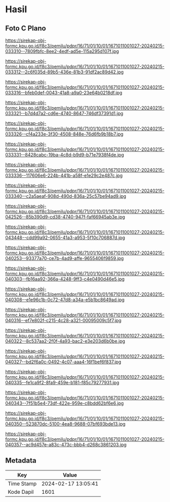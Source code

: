 # Hasil

## Foto C Plano

https://sirekap-obj-formc.kpu.go.id/f8c3/pemilu/pdpr/16/71/01/10/01/1671011001027-20240215-033310--7809fbfc-8ee2-4edf-ad5e-115a295d107f.jpg

https://sirekap-obj-formc.kpu.go.id/f8c3/pemilu/pdpr/16/71/01/10/01/1671011001027-20240215-033312--2c6f035d-89b5-436e-81b3-91df2ac89d42.jpg

https://sirekap-obj-formc.kpu.go.id/f8c3/pemilu/pdpr/16/71/01/10/01/1671011001027-20240215-033316--bfeb0def-0043-41a8-a9a0-23e64b0218df.jpg

https://sirekap-obj-formc.kpu.go.id/f8c3/pemilu/pdpr/16/71/01/10/01/1671011001027-20240215-033321--b7d4d7a2-cd6e-4740-8647-746df37391d1.jpg

https://sirekap-obj-formc.kpu.go.id/f8c3/pemilu/pdpr/16/71/01/10/01/1671011001027-20240215-033326--cf4a233e-3f30-4508-848e-76d6fb9b18b7.jpg

https://sirekap-obj-formc.kpu.go.id/f8c3/pemilu/pdpr/16/71/01/10/01/1671011001027-20240215-033331--8428cabc-19ba-4c8d-b9d9-b71e7938f4de.jpg

https://sirekap-obj-formc.kpu.go.id/f8c3/pemilu/pdpr/16/71/01/10/01/1671011001027-20240215-033336--117606e6-224b-441b-a58f-e1e29c2e487c.jpg

https://sirekap-obj-formc.kpu.go.id/f8c3/pemilu/pdpr/16/71/01/10/01/1671011001027-20240215-033340--c2a5aeaf-908d-490d-836a-25c57be94ad9.jpg

https://sirekap-obj-formc.kpu.go.id/f8c3/pemilu/pdpr/16/71/01/10/01/1671011001027-20240215-042526--85b390d9-cd38-4740-947f-faf66945ab3e.jpg

https://sirekap-obj-formc.kpu.go.id/f8c3/pemilu/pdpr/16/71/01/10/01/1671011001027-20240215-043448--cdd99a92-0655-41a3-a953-5f10c706887d.jpg

https://sirekap-obj-formc.kpu.go.id/f8c3/pemilu/pdpr/16/71/01/10/01/1671011001027-20240215-040253--93377a70-ce7b-4ad9-affe-9655406f9859.jpg

https://sirekap-obj-formc.kpu.go.id/f8c3/pemilu/pdpr/16/71/01/10/01/1671011001027-20240215-040303--fb16aa92-366a-4248-9ff3-c4e0490d46e5.jpg

https://sirekap-obj-formc.kpu.go.id/f8c3/pemilu/pdpr/16/71/01/10/01/1671011001027-20240215-040308--e1e96c1b-0c72-47d8-a34a-e5b1bc8649ad.jpg

https://sirekap-obj-formc.kpu.go.id/f8c3/pemilu/pdpr/16/71/01/10/01/1671011001027-20240215-040316--ef7e802f-c215-4c28-a321-00095009c5f7.jpg

https://sirekap-obj-formc.kpu.go.id/f8c3/pemilu/pdpr/16/71/01/10/01/1671011001027-20240215-040322--8c537aa2-2f0f-4a93-bac2-e3e203d6b0be.jpg

https://sirekap-obj-formc.kpu.go.id/f8c3/pemilu/pdpr/16/71/01/10/01/1671011001027-20240215-040327--bd2f6a0c-0492-4c07-aaa4-16f1bef6f837.jpg

https://sirekap-obj-formc.kpu.go.id/f8c3/pemilu/pdpr/16/71/01/10/01/1671011001027-20240215-040335--fe1ca9f2-8fa9-459e-b181-f85c79277931.jpg

https://sirekap-obj-formc.kpu.go.id/f8c3/pemilu/pdpr/16/71/01/10/01/1671011001027-20240215-040343--7f51b5e4-73df-422e-959e-c8bdd62bf6e6.jpg

https://sirekap-obj-formc.kpu.go.id/f8c3/pemilu/pdpr/16/71/01/10/01/1671011001027-20240215-040350--523870dc-5100-4ea8-9688-07bf693bde13.jpg

https://sirekap-obj-formc.kpu.go.id/f8c3/pemilu/pdpr/16/71/01/10/01/1671011001027-20240215-040357--ac9d457e-a83c-473c-bbb4-d268c3861203.jpg


## Metadata

| Key        | Value               |
| ---------- | ------------------- |
| Time Stamp | 2024-02-17 13:05:41 |
| Kode Dapil | 1601                |



